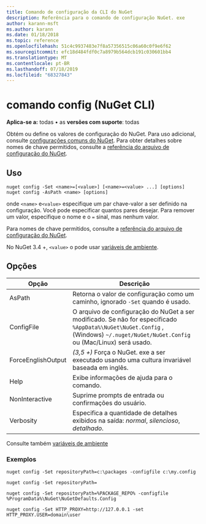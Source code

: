 ```yaml
---
title: Comando de configuração da CLI do NuGet
description: Referência para o comando de configuração NuGet. exe
author: karann-msft
ms.author: karann
ms.date: 01/18/2018
ms.topic: reference
ms.openlocfilehash: 51c4c9937483e7f8a57356515c06a60c0f9e6f62
ms.sourcegitcommit: efc18d484fdf0c7a8979b564dcb191c030601bb4
ms.translationtype: MT
ms.contentlocale: pt-BR
ms.lasthandoff: 07/18/2019
ms.locfileid: "68327843"
---
```

# <a name="config-command-nuget-cli"></a>comando config (NuGet CLI)

**Aplica-se a:** todas &bullet; as **versões com suporte**: todas

Obtém ou define os valores de configuração do NuGet. Para uso adicional, consulte [configurações comuns do NuGet](../../consume-packages/configuring-nuget-behavior.md). Para obter detalhes sobre nomes de chave permitidos, consulte a [referência do arquivo de configuração do NuGet](../nuget-config-file.md).

## <a name="usage"></a>Uso

```cli
nuget config -Set <name>=[<value>] [<name>=<value> ...] [options]
nuget config -AsPath <name> [options]
```

onde `<name>` e`<value>` especifique um par chave-valor a ser definido na configuração. Você pode especificar quantos pares desejar. Para remover um valor, especifique o nome e o `=` sinal, mas nenhum valor.

Para nomes de chave permitidos, consulte a [referência do arquivo de configuração do NuGet](../nuget-config-file.md).

No NuGet 3.4 +, `<value>` o pode usar [variáveis de ambiente](cli-ref-environment-variables.md).

## <a name="options"></a>Opções

| Opção | Descrição |
| --- | --- |
| AsPath | Retorna o valor de configuração como um caminho, ignorado `-Set` quando é usado. |
| ConfigFile | O arquivo de configuração do NuGet a ser modificado. Se não for especificado `%AppData%\NuGet\NuGet.Config` , (Windows) `~/.nuget/NuGet/NuGet.Config` ou (Mac/Linux) será usado.|
| ForceEnglishOutput | *(3,5 +)* Força o NuGet. exe a ser executado usando uma cultura invariável baseada em inglês. |
| Help | Exibe informações de ajuda para o comando. |
| NonInteractive | Suprime prompts de entrada ou confirmações do usuário. |
| Verbosity | Especifica a quantidade de detalhes exibidos na saída: *normal*, *silencioso*, *detalhado*. |

Consulte também [variáveis de ambiente](cli-ref-environment-variables.md)

### <a name="examples"></a>Exemplos

```cli
nuget config -Set repositoryPath=c:\packages -configfile c:\my.config

nuget config -Set repositoryPath=

nuget config -Set repositoryPath=%PACKAGE_REPO% -configfile %ProgramData%\NuGet\NuGetDefaults.Config

nuget config -Set HTTP_PROXY=http://127.0.0.1 -set HTTP_PROXY.USER=domain\user
```
